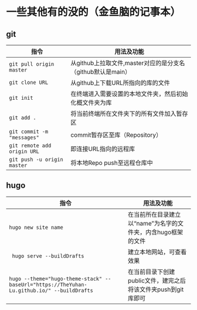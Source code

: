 # 一些其他有的没的（金鱼脑的记事本）
## git
|**指令**|**用法及功能**|
|---|---|
|`git pull origin master`|从github上拉取文件,master对应的是分支名（github默认是main）|
|`git clone URL`|从github上下载URL所指向的库的文件|
|`git init`|在终端进入需要设置的本地文件夹，然后初始化概文件夹为库|
|`git add .`|将当前终端所在文件夹下的所有文件加入暂存区|
|`git commit -m "messages"`|commit暂存区至库（Repository）|
|`git remote add origin URL`|即连接URL指向的远程库|
|`git push -u origin master`|将本地Repo push至远程仓库中|


## hugo
|指令|用法及功能|
|---|---|
|`hugo new site name`|在当前所在目录建立以“name”为名字的文件夹，内含hugo框架的文件|
|` hugo serve --buildDrafts`|建立本地网站，可查看效果|
|`hugo --theme="hugo-theme-stack" --baseUrl="https://TheYuhan-Lu.github.io/" --buildDrafts`|在当前目录下创建public文件，建完之后将该文件夹push到git库即可|

